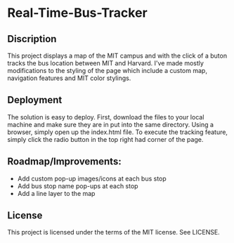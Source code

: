 # Real-Time-Bus-Tracker

## Discription
This project displays a map of the MIT campus and with the click of a buton tracks the bus location between MIT and Harvard. I've made mostly
modifications to the styling of the page which include a custom map, navigation features and MIT color stylings.

## Deployment
The solution is easy to deploy. First, download the files to your local machine and make sure they are in put into the same directory. Using a browser, simply open up the index.html file. To execute the tracking feature, simply click the radio button in the top right had corner of the page. 

## Roadmap/Improvements: 
- Add custom pop-up images/icons at each bus stop
- Add bus stop name pop-ups at each stop
- Add a line layer to the map

## License
This project is licensed under the terms of the MIT license. See LICENSE.
